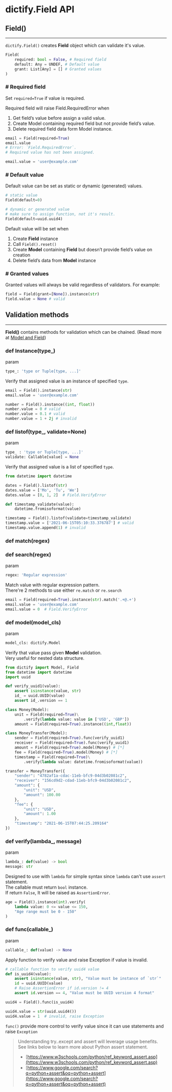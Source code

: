 # dictify.Field API

## Field()
---

`dictify.Field()` creates **Field** object which can validate it's value.

```python
Field(
    required: bool = False, # Required field
    default: Any = UNDEF, # Default value
    grant: List[Any] = [] # Granted values
)
```

### \# Required field

Set `required=True` if value is required.

Required field will raise Field.RequiredError when

1. Get field’s value before assign a valid value.
2. Create Model containing required field but not provide field’s value.
3. Delete required field data form Model instance.

```python
email = Field(required=True)
email.value
# Error: `Field.RequiredError`.
# Required value has not been assigned.

email.value = 'user@example.com'
```

### \# Default value

Default value can be set as static or dynamic (generated) values.

```python
# static value
Field(default=0)

# dynamic or generated value
# make sure to assign function, not it's result.
Field(default=uuid.uuid4)
```

Default value will be set when

1. Create **Field** instance
2. Call `Field().reset()`
3. Create **Model** containing **Field** but doesn’t provide field’s value on creation
4. Delete field’s data from **Model** instance

### \# Granted values

Granted values will always be valid regardless of validators. For example:

```python
field = Field(grant=[None]).instance(str)
field.value = None # valid
```

## Validation methods
---

**Field()** contains methods for validation which can be chained. (Read more at [Model and Field](/guide/model-and-field.html))


### <pkt-tag>def</pkt-tag> Instance(type_)
<div class="code-label">param</div>

```python
type_: 'type or Tuple[type, ...]'
```

Verify that assigned value is an instance of specified `type`.

```python
email = Field().instance(str)
email.value = 'user@example.com'

number = Field().instance((int, float))
number.value = 0 # valid
number.value = 0.1 # valid
number.value = 1 + 2j # invalid
```

### <pkt-tag>def</pkt-tag> listof(type_, validate=None)
<div class="code-label">param</div>

```python
type_ : 'type or Tuple[type, ...]'
validate: Callable[value] = None
```

Verify that assigned value is a list of specified `type`.

```python
from datetime import datetime

dates = Field().listof(str)
dates.value = ['Mo', 'Tu', 'We']
dates.value = [0, 1, 2]  # Field.VerifyError

def timestamp_validate(value):
    datetime.fromisoformat(value)

timestamp = Field().listof(validate=timestamp_validate)
timestamp.value = ['2021-06-15T05:10:33.376787'] # valid
timestamp.value.append(1) # invalid
```

### <pkt-tag>def</pkt-tag> match(regex)
### <pkt-tag>def</pkt-tag> search(regex)
<div class="code-label">param</div>

```python
regex: 'Regular expression'
```

Match value with regular expression pattern.  
There're 2 methods to use either `re.match` or `re.search`

```python
email = Field(required=True).instance(str).match('.+@.+')
email.value = 'user@example.com'
email.value = 0  # Field.VerifyError
```

### <pkt-tag>def</pkt-tag> model(model_cls)
<div class="code-label">param</div>

```python
model_cls: dictify.Model
```
Verify that value pass given **Model** validation.  
Very useful for nested data structure.

```python
from dictify import Model, Field
from datetime import datetime
import uuid

def verify_uuid1(value):
    assert isinstance(value, str)
    id_ = uuid.UUID(value)
    assert id_.version == 1

class Money(Model):
    unit = Field(required=True)\
        .verify(lambda value: value in ['USD', 'GBP'])
    amount = Field(required=True).instance((int,float))

class MoneyTransfer(Model):
    sender = Field(required=True).func(verify_uuid1)
    receiver = Field(required=True).func(verify_uuid1)
    amount = Field(required=True).model(Money) # [*]
    fee = Field(required=True).model(Money) # [*]
    timestamp = Field(required=True)\
        .verify(lambda value: datetime.fromisoformat(value))

transfer = MoneyTransfer({
    "sender": "4782af1a-cdac-11eb-bfc9-04d3b02081c2",
    "receiver": "156cd9d2-cdad-11eb-bfc9-04d3b02081c2",
    "amount": {
        "unit": "USD",
        "amount": 100.00
    },
    "fee": {
        "unit": "USD",
        "amount": 1.00
    },
    "timestamp": "2021-06-15T07:44:25.209164"
})
```

### <pkt-tag>def</pkt-tag> verify(lambda_, message)
<div class="code-label">param</div>

```python
lambda_: def(value) -> bool
message: str
```

Designed to use with `lambda` for simple syntax since ``lambda``
can't use ``assert`` statement.  
The callable must return `bool` instance.  
If return ``False``, It will be raised as ``AssertionError``.

```python
age = Field().instance(int).verify(
    lambda value: 0 <= value <= 150,
    "Age range must be 0 - 150"
)
```

### <pkt-tag>def</pkt-tag> func(callable_)
<div class="code-label">param</div>

```python
callable_: def(value) -> None
```

Apply function to verify value and raise Exception if value is invalid.


```python
# callable function to verify uuid4 value
def is_uuid4(value):
    assert isinstance(value, str), "Value must be instance of `str`"
    id = uuid.UUID(value)
    # Raise AssertionError if id.version != 4
    assert id.version == 4, "Value must be UUID version 4 format"

uuid4 = Field().func(is_uuid4)

uuid4.value = str(uuid.uuid4())
uuid4.value = 1  # invalid, raise Exception
```

`func()` provide more control to verify value since it can use statements and raise `Exception`

> Understanding try..except and assert will leverage usage benefits.
> See links below to learn more about Python assert statement.
> - [https://www.w3schools.com/python/ref_keyword_assert.asp](https://www.w3schools.com/python/ref_keyword_assert.asp)
> - [https://www.google.com/search?q=python+assert&oq=python+assert](https://www.google.com/search?q=python+assert&oq=python+assert)